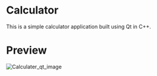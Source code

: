 # Calculator
This is a simple calculator application built using Qt in C++.


# Preview
![Calculater_qt_image](https://github.com/user-attachments/assets/a807aa1b-dc41-477a-bc4c-9dc3fd71487b)
